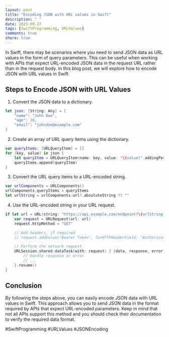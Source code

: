 ```yaml
---
layout: post
title: "Encoding JSON with URL values in Swift"
description: " "
date: 2023-09-27
tags: [SwiftProgramming, URLValues]
comments: true
share: true
---
```


In Swift, there may be scenarios where you need to send JSON data as URL values in the form of query parameters. This can be useful when working with APIs that expect URL-encoded JSON data in the request URL rather than in the request body. In this blog post, we will explore how to encode JSON with URL values in Swift.

## Steps to Encode JSON with URL Values

1. Convert the JSON data to a dictionary.
```swift
let json: [String: Any] = [
    "name": "John Doe",
    "age": 30,
    "email": "johndoe@example.com"
]
```

2. Create an array of URL query items using the dictionary.
```swift
var queryItems: [URLQueryItem] = []
for (key, value) in json {
    let queryItem = URLQueryItem(name: key, value: "\(value)".addingPercentEncoding(withAllowedCharacters: .urlHostAllowed))
    queryItems.append(queryItem)
}
```

3. Convert the URL query items to a URL-encoded string.
```swift
var urlComponents = URLComponents()
urlComponents.queryItems = queryItems
let urlString = urlComponents.url?.absoluteString ?? ""
```

4. Use the URL-encoded string in your URL request.
```swift
if let url = URL(string: "https://api.example.com/endpoint?\(urlString)") {
    var request = URLRequest(url: url)
    request.httpMethod = "GET"

    // Add headers, if required
    // request.addValue("Bearer Token", forHTTPHeaderField: "Authorization")

    // Perform the network request
    URLSession.shared.dataTask(with: request) { (data, response, error) in
        // Handle response or error
        // ...
    }.resume()
}
```

## Conclusion

By following the steps above, you can easily encode JSON data with URL values in Swift. This approach allows you to send JSON data in the format required by APIs that expect URL-encoded parameters. Keep in mind that not all APIs support this method and you should check their documentation to verify the required data format.

#SwiftProgramming #URLValues #JSONEncoding